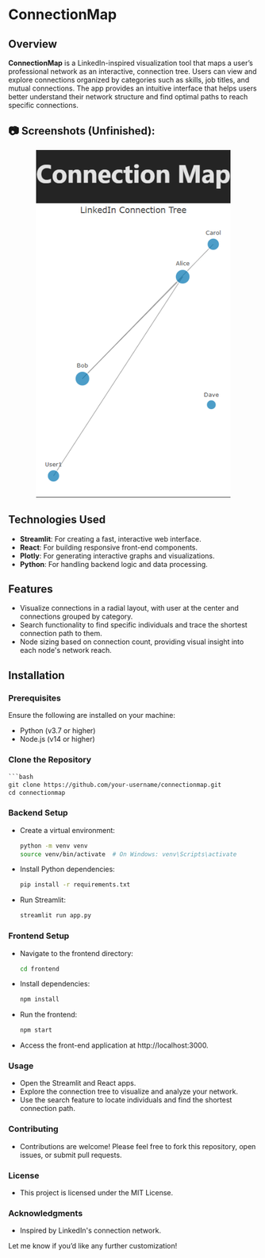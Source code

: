 # ConnectionMap

## Overview
**ConnectionMap** is a LinkedIn-inspired visualization tool that maps a user’s professional network as an interactive, connection tree. Users can view and explore connections organized by categories such as skills, job titles, and mutual connections. The app provides an intuitive interface that helps users better understand their network structure and find optimal paths to reach specific connections.

## :camera: Screenshots (Unfinished):

<p align="center">
<img src="/connectionmap.png" alt="Graph Representation of Connections" height="700" title="Plotly Graph Representation of Connections" />
</p>

## Technologies Used
- **Streamlit**: For creating a fast, interactive web interface.
- **React**: For building responsive front-end components.
- **Plotly**: For generating interactive graphs and visualizations.
- **Python**: For handling backend logic and data processing.

## Features
- Visualize connections in a radial layout, with user at the center and connections grouped by category.
- Search functionality to find specific individuals and trace the shortest connection path to them.
- Node sizing based on connection count, providing visual insight into each node's network reach.

## Installation

### Prerequisites
Ensure the following are installed on your machine:
- Python (v3.7 or higher)
- Node.js (v14 or higher)

### Clone the Repository
    ```bash
    git clone https://github.com/your-username/connectionmap.git
    cd connectionmap

### Backend Setup
- Create a virtual environment:

  ```bash
  python -m venv venv
  source venv/bin/activate  # On Windows: venv\Scripts\activate

- Install Python dependencies:

  ```bash
  pip install -r requirements.txt

- Run Streamlit:
  ```bash
  streamlit run app.py

### Frontend Setup
- Navigate to the frontend directory:

  ```bash
  cd frontend

- Install dependencies:

  ```bash
  npm install

- Run the frontend:
  ```bash
  npm start
- Access the front-end application at http://localhost:3000.

### Usage
- Open the Streamlit and React apps.
- Explore the connection tree to visualize and analyze your network.
- Use the search feature to locate individuals and find the shortest connection path.

### Contributing
- Contributions are welcome! Please feel free to fork this repository, open issues, or submit pull requests.

### License
- This project is licensed under the MIT License.

### Acknowledgments
- Inspired by LinkedIn's connection network.

Let me know if you’d like any further customization!
